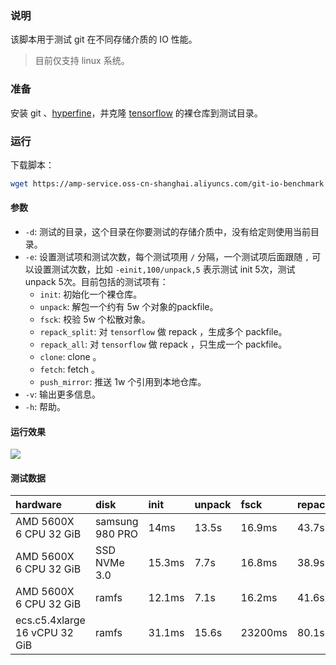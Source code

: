 ### 说明
该脚本用于测试 git 在不同存储介质的 IO 性能。
> 目前仅支持 linux 系统。

### 准备
安装 git 、[hyperfine](https://github.com/sharkdp/hyperfine/releases)，并克隆 [tensorflow](https://github.com/tensorflow/tensorflow.git) 的裸仓库到测试目录。

### 运行
下载脚本：
```sh
wget https://amp-service.oss-cn-shanghai.aliyuncs.com/git-io-benchmark
```

#### 参数
* `-d`: 测试的目录，这个目录在你要测试的存储介质中，没有给定则使用当前目录。
* `-e`: 设置测试项和测试次数，每个测试项用 `/` 分隔，一个测试项后面跟随 `,` 可以设置测试次数，比如 `-einit,100/unpack,5` 表示测试 init 5次，测试 unpack 5次。目前包括的测试项有：
    - `init`: 初始化一个裸仓库。
    - `unpack`: 解包一个约有 5w 个对象的packfile。
    - `fsck`: 校验 5w 个松散对象。
    - `repack_split`: 对 `tensorflow` 做 repack ，生成多个 packfile。
    - `repack_all`: 对 `tensorflow` 做 repack ，只生成一个 packfile。
    - `clone`: clone 。
    - `fetch`: fetch 。
    - `push_mirror`: 推送 1w 个引用到本地仓库。
* `-v`: 输出更多信息。
* `-h`: 帮助。

#### 运行效果
![](https://img.alicdn.com/imgextra/i2/O1CN01d20NHe1OR6UBcCxdX_!!6000000001701-2-tps-2488-1480.png)


#### 测试数据

|hardware                           |disk           |init   |unpack |fsck   |repack_split   |repack_all |clone  |fetch  |push_mirror    |
|:-|:-|:-|:-|:-|:-|:-|:-|:-|:-|
|AMD 5600X <br />6 CPU 32 GiB       |samsung 980 PRO|14ms   |13.5s  |16.9ms |43.7s          |36.2s      |22.1s  |26.9s  |414.2ms    |
|AMD 5600X <br />6 CPU 32 GiB       |SSD NVMe 3.0   |15.3ms |7.7s   |16.8ms |38.9s          |32.2s      |19.1s  |21.4s  |434.8ms    |
|AMD 5600X <br />6 CPU 32 GiB       |ramfs          |12.1ms |7.1s   |16.2ms |41.6s          |35.2s      |20.6  |22.7s  |53.1ms    |
|ecs.c5.4xlarge <br />16 vCPU 32 GiB|ramfs          |31.1ms |15.6s  |23200ms|80.1s          |36.2s      |22.1s  |26.9s  |414.2ms    |
